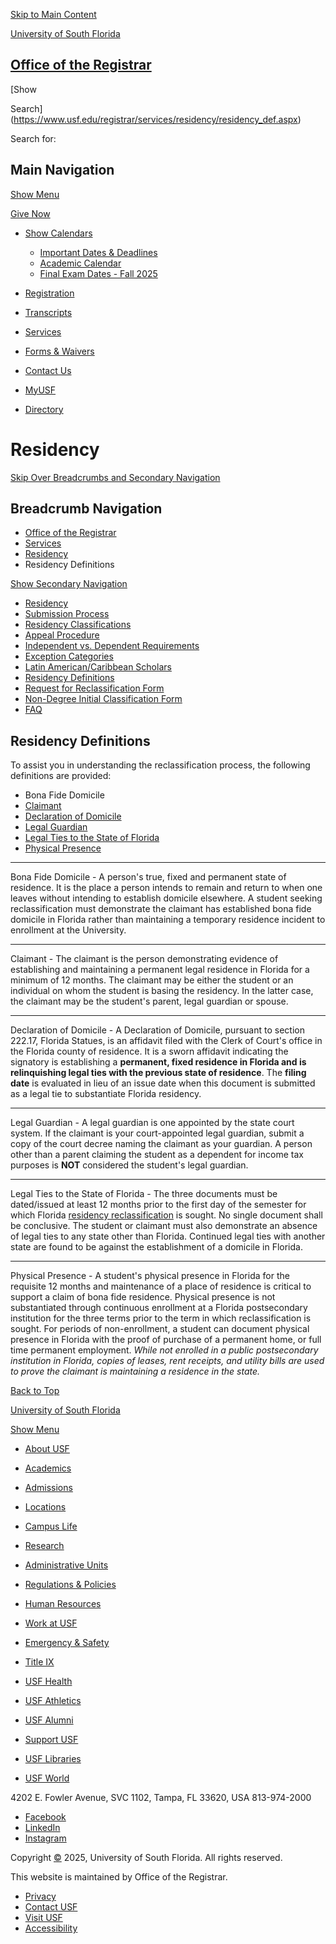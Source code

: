 [Skip to Main Content](https://www.usf.edu/registrar/services/residency/residency_def.aspx#content)

[University of South Florida](https://www.usf.edu/)

## [Office of the Registrar](https://www.usf.edu/registrar/index.aspx)

[Show

Search](https://www.usf.edu/registrar/services/residency/residency_def.aspx)

Search for:

## Main Navigation

[Show Menu](https://www.usf.edu/registrar/services/residency/residency_def.aspx)

[Give Now](https://giving.usf.edu/)

* [Show Calendars](https://www.usf.edu/registrar/services/residency/residency_def.aspx)

  + [Important Dates & Deadlines](https://www.usf.edu/registrar/calendars/index.aspx)
  + [Academic Calendar](https://catalog.usf.edu/content.php?catoid=23&navoid=3947)
  + [Final Exam Dates - Fall 2025](https://www.usf.edu/registrar/documents/final-exam-matrix.pdf)
* [Registration](https://www.usf.edu/registrar/register/index.aspx)
* [Transcripts](https://www.usf.edu/registrar/services/transcripts/index.aspx)
* [Services](https://www.usf.edu/registrar/services/index.aspx)
* [Forms & Waivers](https://www.usf.edu/registrar/services/forms.aspx)
* [Contact Us](https://www.usf.edu/registrar/faq/contact_us.aspx)

* [MyUSF](https://my.usf.edu/)
* [Directory](https://directory.usf.edu/)

# Residency

[Skip Over Breadcrumbs and Secondary Navigation](https://www.usf.edu/registrar/services/residency/residency_def.aspx#content-title)

## Breadcrumb Navigation

* [Office of the Registrar](https://www.usf.edu/registrar)
* [Services](https://www.usf.edu/registrar/services)
* [Residency](https://www.usf.edu/registrar/services/residency)
* Residency Definitions

[Show  Secondary Navigation](https://www.usf.edu/registrar/services/residency/residency_def.aspx)

* [Residency](https://www.usf.edu/registrar/services/residency/index.aspx)
* [Submission Process](https://www.usf.edu/registrar/services/residency/submissionprocess.aspx)
* [Residency Classifications](https://www.usf.edu/registrar/services/residency/residency_classifications.aspx)
* [Appeal Procedure](https://www.usf.edu/registrar/services/residency/appeal_procedure.aspx)
* [Independent vs. Dependent Requirements](https://www.usf.edu/registrar/services/residency/independent_dependent.aspx)
* [Exception Categories](https://www.usf.edu/registrar/services/residency/exception_categories.aspx)
* [Latin American/Caribbean Scholars](https://www.usf.edu/registrar/services/residency/lacscholarshipprogram.aspx)
* [Residency Definitions](https://www.usf.edu/registrar/services/residency/residency_def.aspx)
* [Request for Reclassification Form](https://www.usf.edu/registrar/documents/forms/uro-resyreclass.pdf)
* [Non-Degree Initial Classification Form](https://www.usf.edu/registrar/documents/forms/uro_non-degree-residency-form_final.pdf)
* [FAQ](https://www.usf.edu/registrar/services/residency/faq.aspx)

## Residency Definitions

To assist you in understanding the reclassification process, the following definitions
are provided:

* Bona Fide Domicile
* [Claimant](https://www.usf.edu/registrar/services/residency/residency_def.aspx#Claimant)
* [Declaration of Domicile](https://www.usf.edu/registrar/services/residency/residency_def.aspx#Declaration_of_Domicile)
* [Legal Guardian](https://www.usf.edu/registrar/services/residency/residency_def.aspx#Legal%20Guardian)
* [Legal Ties to the State of Florida](https://www.usf.edu/registrar/services/residency/residency_def.aspx#Legal_Ties_to_the_State_of_Florida)
* [Physical Presence](https://www.usf.edu/registrar/services/residency/residency_def.aspx#Physical_Presence)

---

Bona Fide Domicile - A person's true, fixed and permanent state of residence. It is the place a person
intends to remain and return to when one leaves without intending to establish domicile
elsewhere. A student seeking reclassification must demonstrate the claimant has established
bona fide domicile in Florida rather than maintaining a temporary residence incident
to enrollment at the University.

---

Claimant - The claimant is the person demonstrating evidence of establishing and maintaining
a permanent legal residence in Florida for a minimum of 12 months. The claimant may
be either the student or an individual on whom the student is basing the residency.
In the latter case, the claimant may be the student's parent, legal guardian or spouse.

---

Declaration of Domicile - A Declaration of Domicile, pursuant to section 222.17, Florida Statues, is an affidavit
filed with the Clerk of Court's office in the Florida county of residence. It is a
sworn affidavit indicating the signatory is establishing a **permanent, fixed residence in Florida and is relinquishing legal ties with the previous
state of residence**. The **filing date** is evaluated in lieu of an issue date when this document is submitted as a legal
tie to substantiate Florida residency.

---

Legal Guardian - A legal guardian is one appointed by the state court system. If the claimant is
your court-appointed legal guardian, submit a copy of the court decree naming the
claimant as your guardian. A person other than a parent claiming the student as a
dependent for income tax purposes is **NOT** considered the student's legal guardian.

---

Legal Ties to the State of Florida - The three documents must be dated/issued at least 12 months prior to the first
day of the semester for which Florida [residency reclassification](https://www.usf.edu/registrar/services/residency/residency_classifications.aspx) is sought. No single document shall be conclusive. The student or claimant must also
demonstrate an absence of legal ties to any state other than Florida. Continued legal
ties with another state are found to be against the establishment of a domicile in
Florida.

---

Physical Presence - A student's physical presence in Florida for the requisite 12 months and maintenance
of a place of residence is critical to support a claim of bona fide residence. Physical
presence is not substantiated through continuous enrollment at a Florida postsecondary
institution for the three terms prior to the term in which reclassification is sought.
For periods of non-enrollment, a student can document physical presence in Florida
with the proof of purchase of a permanent home, or full time permanent employment.
*While not enrolled in a public postsecondary institution in Florida, copies of leases,
rent receipts, and utility bills are used to prove the claimant is maintaining a residence
in the state.*

[Back to Top](https://www.usf.edu/registrar/services/residency/residency_def.aspx#Top)

[University of South Florida](https://www.usf.edu/)

[Show Menu](https://www.usf.edu/registrar/services/residency/residency_def.aspx)

* [About USF](https://www.usf.edu/about-usf/index.aspx)
* [Academics](https://www.usf.edu/academics/index.aspx)
* [Admissions](https://www.usf.edu/admissions/index.aspx)
* [Locations](https://www.usf.edu/locations/index.aspx)
* [Campus Life](https://www.usf.edu/campus-life/index.aspx)
* [Research](https://www.usf.edu/research/index.aspx)

* [Administrative Units](https://www.usf.edu/about-usf/administrative-units.aspx)
* [Regulations & Policies](https://www.usf.edu/regulations-policies/index.aspx)
* [Human Resources](https://www.usf.edu/hr/index.aspx)
* [Work at USF](https://jobs.usf.edu/)
* [Emergency & Safety](https://www.usf.edu/public-safety/emergency-management/index.aspx)
* [Title IX](https://www.usf.edu/title-ix/index.aspx)

* [USF Health](https://health.usf.edu/)
* [USF Athletics](https://gousfbulls.com/)
* [USF Alumni](https://www.usfalumni.org/)
* [Support USF](https://giving.usf.edu/)
* [USF Libraries](https://www.lib.usf.edu/)
* [USF World](https://www.usf.edu/world/index.aspx)

4202 E. Fowler Avenue, SVC 1102,
Tampa, FL 33620, USA
813-974-2000

* [Facebook](https://www.facebook.com/usfregistrar)
* [LinkedIn](https://www.linkedin.com/company/usf-office-of-the-registrar/?viewAsMember=true)
* [Instagram](https://www.instagram.com/usfregistrar/)

Copyright [©](https://a.cms.omniupdate.com/11/?skin=usf&account=USFMainPROD&site=usf_edu&action=de&path=/registrar/services/residency/residency_def.pcf) 2025, University of South Florida. All rights reserved.

This website is maintained by Office of the Registrar.

* [Privacy](https://www.usf.edu/about-usf/about-this-site.aspx)
* [Contact USF](https://www.usf.edu/about-usf/contact-usf.aspx)
* [Visit USF](https://www.usf.edu/about-usf/visit-usf.aspx?utm_source=visit-usf&utm_medium=footer&utm_campaign=usfcms)
* [Accessibility](https://www.usf.edu/about-usf/about-this-site.aspx#accessibility)